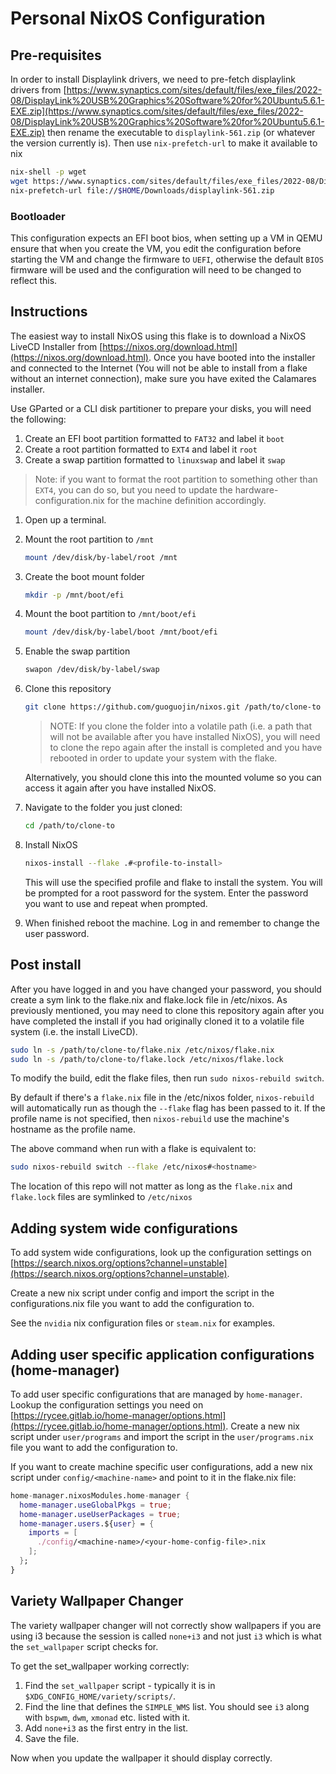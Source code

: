 # Personal NixOS Configuration

## Pre-requisites

In order to install Displaylink drivers, we need to pre-fetch displaylink drivers from [https://www.synaptics.com/sites/default/files/exe_files/2022-08/DisplayLink%20USB%20Graphics%20Software%20for%20Ubuntu5.6.1-EXE.zip](https://www.synaptics.com/sites/default/files/exe_files/2022-08/DisplayLink%20USB%20Graphics%20Software%20for%20Ubuntu5.6.1-EXE.zip) then rename the executable to `displaylink-561.zip` (or whatever the version currently is). Then use `nix-prefetch-url` to make it available to nix

```bash
nix-shell -p wget
wget https://www.synaptics.com/sites/default/files/exe_files/2022-08/DisplayLink%20USB%20Graphics%20Software%20for%20Ubuntu5.6.1-EXE.zip -o ~/Downloads/displaylink-561.zip
nix-prefetch-url file://$HOME/Downloads/displaylink-561.zip
```

### Bootloader

This configuration expects an EFI boot bios, when setting up a VM in QEMU ensure that when you create the VM, you edit
the configuration before starting the VM and change the firmware to `UEFI`, otherwise the default `BIOS` firmware will
be used and the configuration will need to be changed to reflect this.

## Instructions

The easiest way to install NixOS using this flake is to download a NixOS LiveCD Installer from 
[https://nixos.org/download.html](https://nixos.org/download.html). Once you have booted into the installer
and connected to the Internet (You will not be able to install from a flake without an internet connection),
make sure you have exited the Calamares installer.

Use GParted or a CLI disk partitioner to prepare your disks, you will need the following:

1. Create an EFI boot partition formatted to `FAT32` and label it `boot`
2. Create a root partition formatted to `EXT4` and label it `root`
3. Create a swap partition formatted to `linuxswap` and label it `swap`

> Note: if you want to format the root partition to something other than `EXT4`, you can do so, but you need
  to update the hardware-configuration.nix for the machine definition accordingly.

1. Open up a terminal.

2. Mount the root partition to `/mnt`

    ```bash
    mount /dev/disk/by-label/root /mnt
    ```

3. Create the boot mount folder

    ```bash
    mkdir -p /mnt/boot/efi
    ```

4. Mount the boot partition to `/mnt/boot/efi`

    ```bash
    mount /dev/disk/by-label/boot /mnt/boot/efi
    ```

5. Enable the swap partition

    ```bash
    swapon /dev/disk/by-label/swap
    ```

6. Clone this repository

    ```bash
    git clone https://github.com/guoguojin/nixos.git /path/to/clone-to
    ```

    > NOTE: If you clone the folder into a volatile path (i.e. a path that will not be available after you have
    installed NixOS), you will need to clone the repo again after the install is completed and you have rebooted
    in order to update your system with the flake.

    Alternatively, you should clone this into the mounted volume so you can access it again after you have
    installed NixOS.

7. Navigate to the folder you just cloned:

    ```bash
    cd /path/to/clone-to
    ```

8. Install NixOS

    ```bash
    nixos-install --flake .#<profile-to-install>
    ```

    This will use the specified profile and flake to install the system. You will be prompted for a root password
    for the system. Enter the password you want to use and repeat when prompted.

9. When finished reboot the machine. Log in and remember to change the user password.

## Post install

After you have logged in and you have changed your password, you should create a sym link to the flake.nix and
flake.lock file in /etc/nixos. As previously mentioned, you may need to clone this repository again after you
have completed the install if you had originally cloned it to a volatile file system (i.e. the install LiveCD).

```bash
sudo ln -s /path/to/clone-to/flake.nix /etc/nixos/flake.nix
sudo ln -s /path/to/clone-to/flake.lock /etc/nixos/flake.lock
```

To modify the build, edit the flake files, then run `sudo nixos-rebuild switch`.

By default if there's a `flake.nix` file in the /etc/nixos folder, `nixos-rebuild` will automatically run as though the `--flake` flag has been passed to it. If the profile name is not specified, then `nixos-rebuild` use the machine's hostname as the profile name.

The above command when run with a flake is equivalent to:

```bash
sudo nixos-rebuild switch --flake /etc/nixos#<hostname>
```

The location of this repo will not matter as long as the `flake.nix` and `flake.lock` files are symlinked 
to `/etc/nixos`

## Adding system wide configurations

To add system wide configurations, look up the configuration settings on [https://search.nixos.org/options?channel=unstable](https://search.nixos.org/options?channel=unstable).

Create a new nix script under config and import the script in the configurations.nix file you want to add the configuration to.

See the `nvidia` nix configuration files or `steam.nix` for examples.

## Adding user specific application configurations (home-manager)

To add user specific configurations that are managed by `home-manager`. Lookup the configuration settings you need on [https://rycee.gitlab.io/home-manager/options.html](https://rycee.gitlab.io/home-manager/options.html). Create a new nix script under `user/programs` and import the script in the `user/programs.nix` file you want to add the configuration to.

If you want to create machine specific user configurations, add a new nix script under `config/<machine-name>` and point to it in the flake.nix file:

```nix
home-manager.nixosModules.home-manager {
  home-manager.useGlobalPkgs = true;
  home-manager.useUserPackages = true;
  home-manager.users.${user} = {
    imports = [
      ./config/<machine-name>/<your-home-config-file>.nix
    ];
  };
}
```

## Variety Wallpaper Changer

The variety wallpaper changer will not correctly show wallpapers if you are using i3 because the session is called
`none+i3` and not just `i3` which is what the `set_wallpaper` script checks for.

To get the set_wallpaper working correctly: 

1. Find the `set_wallpaper` script - typically it is in `$XDG_CONFIG_HOME/variety/scripts/`. 
2. Find the line that defines the `SIMPLE_WMS` list. You should see `i3` along with `bspwm`, `dwm`, `xmonad` etc.
   listed with it.
3. Add `none+i3` as the first entry in the list.
4. Save the file.

Now when you update the wallpaper it should display correctly.
